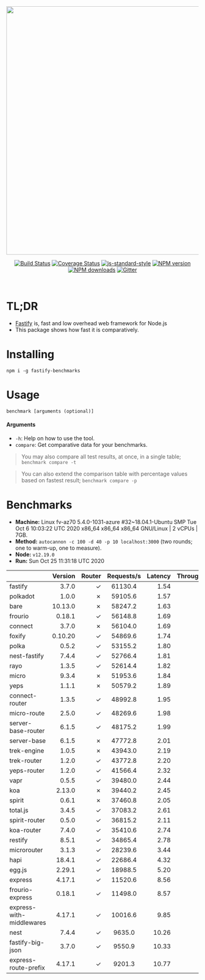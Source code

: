 <div align="center">
<img src="https://github.com/fastify/graphics/raw/master/full-logo.png" width="650" height="auto"/>
</div>

<div align="center">

[![Build Status](https://travis-ci.org/fastify/fastify.svg?branch=master)](https://travis-ci.org/fastify/fastify)
[![Coverage Status](https://coveralls.io/repos/github/fastify/fastify/badge.svg?branch=master)](https://coveralls.io/github/fastify/fastify?branch=master)
[![js-standard-style](https://img.shields.io/badge/code%20style-standard-brightgreen.svg?style=flat)](http://standardjs.com/)
[![NPM version](https://img.shields.io/npm/v/fastify.svg?style=flat)](https://www.npmjs.com/package/fastify)
[![NPM downloads](https://img.shields.io/npm/dm/fastify.svg?style=flat)](https://www.npmjs.com/package/fastify) [![Gitter](https://badges.gitter.im/gitterHQ/gitter.svg)](https://gitter.im/fastify)
</div>
<br />

# TL;DR

* [Fastify](https://github.com/fastify/fastify) is, fast and low overhead web framework for Node.js
* This package shows how fast it is comparatively.

# Installing

```
npm i -g fastify-benchmarks
```

# Usage

```
benchmark [arguments (optional)]
```

#### Arguments

* `-h`: Help on how to use the tool.
* `compare`: Get comparative data for your benchmarks.

> You may also compare all test results, at once, in a single table; `benchmark compare -t`

> You can also extend the comparison table with percentage values based on fastest result; `benchmark compare -p`
# Benchmarks
* __Machine:__ Linux fv-az70 5.4.0-1031-azure #32~18.04.1-Ubuntu SMP Tue Oct 6 10:03:22 UTC 2020 x86_64 x86_64 x86_64 GNU/Linux | 2 vCPUs | 7GB.
* __Method:__ `autocannon -c 100 -d 40 -p 10 localhost:3000` (two rounds; one to warm-up, one to measure).
* __Node:__ `v12.19.0`
* __Run:__ Sun Oct 25 11:31:18 UTC 2020

|                          | Version | Router | Requests/s | Latency | Throughput/Mb |
| :--                      | --:     | --:    | :-:        | --:     | --:           |
| fastify                  | 3.7.0   | ✓      | 61130.4    | 1.54    | 10.90         |
| polkadot                 | 1.0.0   | ✗      | 59105.6    | 1.57    | 10.54         |
| bare                     | 10.13.0 | ✗      | 58247.2    | 1.63    | 10.39         |
| frourio                  | 0.18.1  | ✓      | 56148.8    | 1.69    | 10.01         |
| connect                  | 3.7.0   | ✗      | 56104.0    | 1.69    | 10.01         |
| foxify                   | 0.10.20 | ✓      | 54869.6    | 1.74    | 9.00          |
| polka                    | 0.5.2   | ✓      | 53155.2    | 1.80    | 9.48          |
| nest-fastify             | 7.4.4   | ✓      | 52766.4    | 1.81    | 8.86          |
| rayo                     | 1.3.5   | ✓      | 52614.4    | 1.82    | 9.38          |
| micro                    | 9.3.4   | ✗      | 51953.6    | 1.84    | 9.27          |
| yeps                     | 1.1.1   | ✗      | 50579.2    | 1.89    | 9.02          |
| connect-router           | 1.3.5   | ✓      | 48992.8    | 1.95    | 8.74          |
| micro-route              | 2.5.0   | ✓      | 48269.6    | 1.98    | 8.61          |
| server-base-router       | 6.1.5   | ✓      | 48175.2    | 1.99    | 8.59          |
| server-base              | 6.1.5   | ✗      | 47772.8    | 2.01    | 8.52          |
| trek-engine              | 1.0.5   | ✗      | 43943.0    | 2.19    | 7.21          |
| trek-router              | 1.2.0   | ✓      | 43772.8    | 2.20    | 7.18          |
| yeps-router              | 1.2.0   | ✓      | 41566.4    | 2.32    | 7.41          |
| vapr                     | 0.5.5   | ✓      | 39480.0    | 2.44    | 6.48          |
| koa                      | 2.13.0  | ✗      | 39440.2    | 2.45    | 7.03          |
| spirit                   | 0.6.1   | ✗      | 37460.8    | 2.05    | 6.68          |
| total.js                 | 3.4.5   | ✓      | 37083.2    | 2.61    | 11.35         |
| spirit-router            | 0.5.0   | ✓      | 36815.2    | 2.11    | 6.57          |
| koa-router               | 7.4.0   | ✓      | 35410.6    | 2.74    | 6.32          |
| restify                  | 8.5.1   | ✓      | 34865.4    | 2.78    | 6.28          |
| microrouter              | 3.1.3   | ✓      | 28239.6    | 3.44    | 5.04          |
| hapi                     | 18.4.1  | ✓      | 22686.4    | 4.32    | 4.05          |
| egg.js                   | 2.29.1  | ✓      | 18988.5    | 5.20    | 6.68          |
| express                  | 4.17.1  | ✓      | 11520.6    | 8.56    | 2.05          |
| frourio-express          | 0.18.1  | ✓      | 11498.0    | 8.57    | 2.05          |
| express-with-middlewares | 4.17.1  | ✓      | 10016.6    | 9.85    | 3.84          |
| nest                     | 7.4.4   | ✓      | 9635.0     | 10.26   | 2.20          |
| fastify-big-json         | 3.7.0   | ✓      | 9550.9     | 10.33   | 109.88        |
| express-route-prefix     | 4.17.1  | ✓      | 9201.3     | 10.77   | 3.40          |
